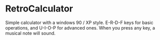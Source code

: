 # RetroCalculator

Simple calculator with a windows 90 / XP style. E-R-D-F keys for basic operations, and U-I-O-P for advanced ones. 
When you press any key, a musical note will sound.



